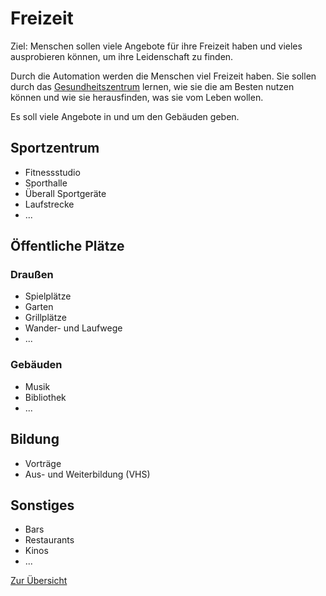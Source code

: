# Freizeit

Ziel: Menschen sollen viele Angebote für ihre Freizeit haben und vieles ausprobieren können, um ihre Leidenschaft zu finden.

Durch die Automation werden die Menschen viel Freizeit haben. Sie sollen durch das [Gesundheitszentrum](./gesundheit.md) lernen, wie sie die am Besten nutzen können und wie sie herausfinden, was sie vom Leben wollen.

Es soll viele Angebote in und um den Gebäuden geben.

## Sportzentrum

- Fitnessstudio
- Sporthalle
- Überall Sportgeräte
- Laufstrecke 
- ...

## Öffentliche Plätze 

### Draußen

- Spielplätze
- Garten
- Grillplätze
- Wander- und Laufwege
- ...

### Gebäuden

- Musik
- Bibliothek
- ...

## Bildung

- Vorträge
- Aus- und Weiterbildung (VHS)

## Sonstiges

- Bars
- Restaurants
- Kinos
- ...

[Zur Übersicht](./masterplan.md)
